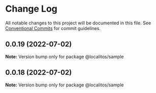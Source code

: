# Change Log

All notable changes to this project will be documented in this file.
See [Conventional Commits](https://conventionalcommits.org) for commit guidelines.

## 0.0.19 (2022-07-02)

**Note:** Version bump only for package @localitos/sample





## 0.0.18 (2022-07-02)

**Note:** Version bump only for package @localitos/sample
